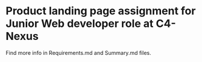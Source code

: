 # Product landing page assignment for Junior Web developer role at C4-Nexus
Find more info in Requirements.md and Summary.md files.
